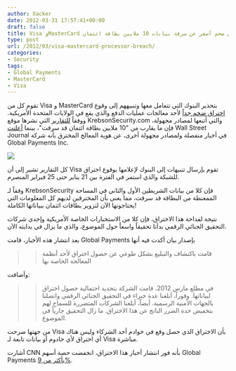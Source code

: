 ```yaml
---
author: Xacker
date: 2012-03-31 17:57:41+00:00
draft: false
title: Visa وMasterCard تحذران من اختراق ضخم أسفر عن سرقة بيانات 10 ملايين بطاقة ائتمان
type: post
url: /2012/03/visa-mastercard-processor-breach/
categories:
- Security
tags:
- Global Payments
- MasterCard
- Visa
---
```


تقوم كل من Visa و MasterCard بتحذير البنوك التي تتعامل معها وتنبيههم إلى وقوع [اختراق ضخم جداً](http://arstechnica.com/business/news/2012/03/massive-credit-card-breach-reportedly-hits-visa-mastercard.ars) لأحد معالجات عمليات الدفع والذي يقع في الولايات المتحدة الأمريكية. ووفقاً [للتقارير](https://krebsonsecurity.com/2012/03/mastercard-visa-warn-of-processor-breach/) التي نشرها موقع KrebsonSecurity.com والتي أتبعها لمصادر مجهولة، فإن ما يقارب من "10 ملايين بطاقة ائتمان قد سرقت"، بينما [أعلنت](http://online.wsj.com/article/SB10001424052702303816504577313411294908868.html) Wall Street Journal في أخبار منفصلة ولمصادر مجهولة أخرى، عن هوية المعالج المخترق بأنه شركة Global Payments Inc.




[![](http://www.it-scoop.com/wp-content/uploads/2012/03/Visa-MasterCard.jpg)
](http://www.it-scoop.com/wp-content/uploads/2012/03/Visa-MasterCard.jpg)




كل التقارير تشير إلى أن Visa تقوم بإرسال تنبيهات إلى البنوك لإعلامها بوقوع اختراق للشبكة والذي استمر في الفترة بين 21 يناير حتى 25 فبراير المنصرم.




وفقاً لـ KrebsonSecurity فإن كلا من بيانات الشريطين الأول والثاني في المساحة الممغنطة من البطاقة قد سرقت، مما يعني بأن المخترقين لديهم كل المعلومات التي يحتاجونها الآن لتزوير بطاقات ائتمان ببياناتها الكاملة!




نتيجة لفداحة هذا الاختراق، فإن كلا من الاستخبارات الخاصة الأمريكية وإحدى شركات التحقيق الجنائي الرقمي بدأتا تحقيقاً واسعاً حول الموضوع، والذي ما يزال في بدايته الآن.




بعد انتشار هذه الأخبار، قامت Global Payments بإصدار بيان أكدت فيه أنها





<blockquote>

> 
> قامت باكتشاف والتبليغ بشكل طوعي عن حصول اختراق لأحد أنظمة المعالجة الخاصة بها
> 
> 
</blockquote>




وأضافت:





<blockquote>

> 
> في مطلع مارس 2012، قامت الشركة بتحديد احتمالية حصول اختراق لبياناتها. وفوراً، أبلغنا عدة خبراء في التحقيق الجنائي الرقمي واتصلنا بالجهات الأمنية الرسمية. أيضاً، أبلغنا الشركات المتضررة للسماح لهم بتخفيض حدة الضرر الناتج عن هذا الاختراق. ما زال التحقيق جارياً في الموضوع.
> 
> 
</blockquote>




من جهتها صرحت Visa بأن الاختراق الذي حصل وقع في خوادم أحد الشركاء وليس هناك أي اختراق لأي خادوم أو بيانات تابعة لـ Visa مباشرة.




أشارت CNN بأنه فور انتشار أخبار هذا الاختراق، انخفضت حصة أسهم Global Payments [بأكثر من 9%](http://money.cnn.com/2012/03/30/technology/credit-card-data-breach/index.htm?hpt=hp_t3).
